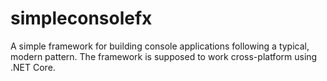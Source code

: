 # simpleconsolefx
A simple framework for building console applications following a typical, modern pattern. The framework is supposed to work cross-platform using .NET Core.
